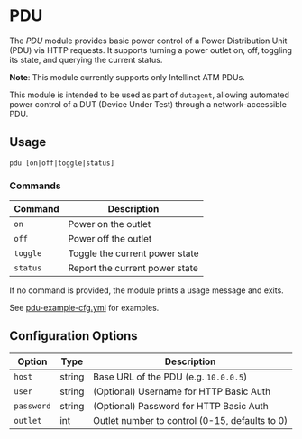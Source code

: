 # PDU

The _PDU_ module provides basic power control of a Power Distribution Unit (PDU) via HTTP requests. It supports turning a power outlet on, off, toggling its state, and querying the current status.

**Note**: This module currently supports only Intellinet ATM PDUs.

This module is intended to be used as part of `dutagent`, allowing automated power control of a DUT (Device Under Test) through a network-accessible PDU.

## Usage

```
pdu [on|off|toggle|status]
```

### Commands

| Command  | Description                    |
| -------- | ------------------------------ |
| `on`     | Power on the outlet            |
| `off`    | Power off the outlet           |
| `toggle` | Toggle the current power state |
| `status` | Report the current power state |

If no command is provided, the module prints a usage message and exits.

See [pdu-example-cfg.yml](./pdu-example-cfg.yml) for examples. 

## Configuration Options

| Option     | Type   | Description                                    |
| ---------- | ------ | ---------------------------------------------- |
| `host`     | string | Base URL of the PDU (e.g. `10.0.0.5`)          |
| `user`     | string | (Optional) Username for HTTP Basic Auth        |
| `password` | string | (Optional) Password for HTTP Basic Auth        |
| `outlet`   | int    | Outlet number to control (0-15, defaults to 0) |
